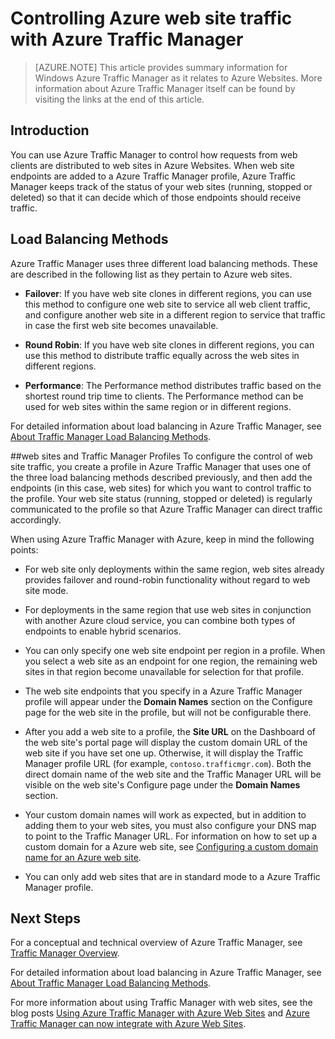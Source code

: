 <properties 
	pageTitle="Controlling Azure web site traffic with Azure Traffic Manager" 
	description="This article provides summary information for  Azure Traffic Manager as it relates to Azure web sites." 
	services="app-service\web" 
	documentationCenter="" 
	authors="cephalin" 
	writer="cephalin" 
	manager="wpickett" 
	editor="mollybos"/>

<tags
	ms.service="app-service-web"
	ms.date="12/10/2015"
	wacn.date=""/>

# Controlling Azure web site traffic with Azure Traffic Manager

> [AZURE.NOTE] This article provides summary information for Windows Azure Traffic Manager as it relates to Azure Websites. More information about Azure Traffic Manager itself can be found by visiting the links at the end of this article.

## Introduction
You can use Azure Traffic Manager to control how requests from web clients are distributed to web sites in Azure Websites. When web site endpoints are added to a Azure Traffic Manager profile, Azure Traffic Manager keeps track of the status of your web sites (running, stopped or deleted) so that it can decide which of those endpoints should receive traffic.

## Load Balancing Methods
Azure Traffic Manager uses three different load balancing methods. These are described  in the following list as they pertain to Azure web sites. 

* **Failover**: If you have web site clones in different regions, you can use this method to configure one web site to service all web client traffic, and configure another web site in a different region to service that traffic in case the first web site becomes unavailable. 
	
* **Round Robin**: If you have web site clones in different regions, you can use this method to distribute traffic equally across the web sites in different regions. 
	
* **Performance**: The Performance method distributes traffic based on the shortest round trip time to clients. The Performance method can be used for web sites within the same region or in different regions. 

For detailed information about load balancing in Azure Traffic Manager, see [About Traffic Manager Load Balancing Methods](/documentation/articles/traffic-manager-load-balancing-methods).

##web sites and Traffic Manager Profiles 
To configure the control of web site traffic, you create a profile in Azure Traffic Manager that uses one of the three load balancing methods described previously, and then add the endpoints (in this case, web sites) for which you want to control traffic to the profile. Your web site status (running, stopped or deleted) is regularly communicated to the profile so that Azure Traffic Manager can direct traffic accordingly.

When using Azure Traffic Manager with Azure, keep in mind the following points:

* For web site only deployments within the same region, web sites already provides failover and round-robin functionality without regard to web site mode.

* For deployments in the same region that use web sites in conjunction with another Azure cloud service, you can combine both types of endpoints to enable hybrid scenarios.

* You can only specify one web site endpoint per region in a profile. When you select a web site as an endpoint for one region, the remaining web sites in that region become unavailable for selection for that profile.

* The web site endpoints that you specify in a Azure Traffic Manager profile will appear under the **Domain Names** section on the Configure page for the web site in the profile, but will not be configurable there.

* After you add a web site to a profile, the **Site URL** on the Dashboard of the web site's portal page will display the custom domain URL of the web site if you have set one up. Otherwise, it will display the Traffic Manager profile URL (for example, `contoso.trafficmgr.com`). Both the direct domain name of the web site and the Traffic Manager URL will be visible on the web site's Configure page under the **Domain Names** section.

* Your custom domain names will work as expected, but in addition to adding them to your web sites, you must also configure your DNS map to point to the Traffic Manager URL. For information on how to set up a custom domain for a Azure web site,  see [Configuring a custom domain name for an Azure web site](/documentation/articles/web-sites-custom-domain-name).

* You can only add web sites that are in standard mode to a Azure Traffic Manager profile.

## Next Steps

For a conceptual and technical overview of Azure Traffic Manager, see [Traffic Manager Overview](/documentation/articles/traffic-manager-overview). 

For detailed information about load balancing in Azure Traffic Manager, see [About Traffic Manager Load Balancing Methods](/documentation/articles/traffic-manager-load-balancing-methods).

For more information about using Traffic Manager with web sites, see the blog posts 
[Using Azure Traffic Manager with Azure Web Sites](http://blogs.msdn.com/b/waws/archive/2014/03/18/using-windows-azure-traffic-manager-with-waws.aspx) and [Azure Traffic Manager can now integrate with Azure Web Sites](http://azure.microsoft.com/blog/2014/03/27/azure-traffic-manager-can-now-integrate-with-azure-web-sites/).
 
